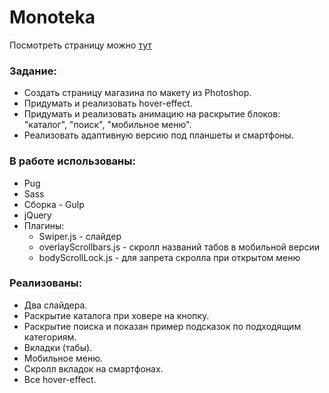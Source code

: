 # Monoteka

Посмотреть страницу можно [тут](https://koptyaisky.github.io/Monoteka/)


### Задание:
* Создать страницу магазина по макету из Photoshop.
* Придумать и реализовать hover-effect.
* Придумать и реализовать анимацию на раскрытие блоков: "каталог", "поиск", "мобильное меню".
* Реализовать адаптивную версию под планшеты и смартфоны.


### В работе использованы:
* Pug
* Sass
* Сборка - Gulp
* jQuery
* Плагины: 
    * Swiper.js - слайдер
    * overlayScrollbars.js - скролл названий табов в мобильной версии
    * bodyScrollLock.js - для запрета скролла при открытом меню


### Реализованы:
* Два слайдера.
* Раскрытие каталога при ховере на кнопку.
* Раскрытие поиска и показан пример подсказок по подходящим категориям.
* Вкладки (табы).
* Мобильное меню.
* Скролл вкладок на смартфонах.
* Все hover-effect.
